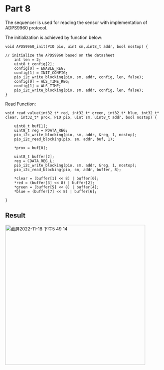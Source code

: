 # Part 8
The sequencer is used for reading the sensor with implementation of ADPS9960 protocol.

The initialization is achieved by function below:

    void APDS9960_init(PIO pio, uint sm,uint8_t addr, bool nostop) {

    // initialize the APDS9960 based on the datasheet
        int len = 2;
        uint8_t config[2];
        config[0] = ENABLE_REG;
        config[1] = INIT_CONFIG;
        pio_i2c_write_blocking(pio, sm, addr, config, len, false);
        config[0] = ALS_TIME_REG;
        config[1] = ALS_TIME;
        pio_i2c_write_blocking(pio, sm, addr, config, len, false);
    }
    
Read Function:

    void read_value(int32_t* red, int32_t* green, int32_t* blue, int32_t* clear, int32_t* prox, PIO pio, uint sm, uint8_t addr, bool nostop) {

        uint8_t buf[1];
        uint8_t reg = PDATA_REG;
        pio_i2c_write_blocking(pio, sm, addr, &reg, 1, nostop);  
        pio_i2c_read_blocking(pio, sm, addr, buf, 1); 

        *prox = buf[0];

        uint8_t buffer[2];
        reg = CDATA_REG_L;
        pio_i2c_write_blocking(pio, sm, addr, &reg, 1, nostop);  
        pio_i2c_read_blocking(pio, sm, addr, buffer, 8); 

        *clear = (buffer[1] << 8) | buffer[0];
        *red = (buffer[3] << 8) | buffer[2];
        *green = (buffer[5] << 8) | buffer[4];
        *blue = (buffer[7] << 8) | buffer[6];

    }

## Result
<img width="449" alt="截屏2022-11-18 下午5 49 14" src="https://user-images.githubusercontent.com/114015725/202816030-aacb0f16-4232-4556-a942-0229d0391c59.png">
